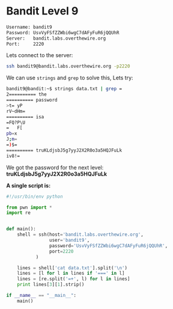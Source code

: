 # Bandit Level 9

```bash
Username: bandit9
Password: UsvVyFSfZZWbi6wgC7dAFyFuR6jQQUhR
Server:   bandit.labs.overthewire.org
Port:     2220
```

Lets connect to the server:
```bash
ssh bandit9@bandit.labs.overthewire.org -p2220
```

We can use ```strings``` and ```grep``` to solve this, Lets try:
```bash
bandit9@bandit:~$ strings data.txt | grep =
2========== the
========== password
>t= yP
rV~dHm=
========== isa
=FQ?P\U
=   F[
pb=x
J;m=
=)$=
========== truKLdjsbJ5g7yyJ2X2R0o3a5HQJFuLk
iv8!=
```

We got the password for the next level: **truKLdjsbJ5g7yyJ2X2R0o3a5HQJFuLk**

**A single script is:**
```python
#!/usr/bin/env python

from pwn import *
import re


def main():
    shell = ssh(host='bandit.labs.overthewire.org',
                user='bandit9',
                password='UsvVyFSfZZWbi6wgC7dAFyFuR6jQQUhR',
                port=2220
           )

    lines = shell['cat data.txt'].split('\n')
    lines = [l for l in lines if '===' in l]
    lines = [re.split('=+', l) for l in lines]
    print lines[3][1].strip()

if __name__ == "__main__":
    main()
```